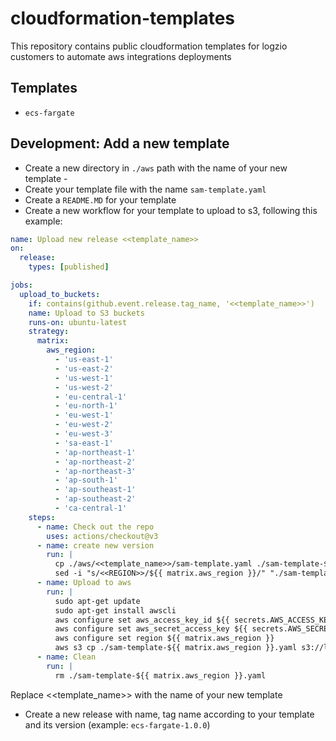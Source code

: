 # cloudformation-templates
This repository contains public cloudformation templates for logzio customers to automate aws integrations deployments
## Templates
- `ecs-fargate`
## Development: Add a new template
- Create a new directory in `./aws` path with the name of your new template -
- Create your template file with the name `sam-template.yaml`
- Create a `README.MD` for your template
- Create a new workflow for your template to upload to s3, following this example:
```yaml
name: Upload new release <<template_name>>
on:
  release:
    types: [published]

jobs:
  upload_to_buckets:
    if: contains(github.event.release.tag_name, '<<template_name>>')
    name: Upload to S3 buckets
    runs-on: ubuntu-latest
    strategy:
      matrix:
        aws_region:
          - 'us-east-1'
          - 'us-east-2'
          - 'us-west-1'
          - 'us-west-2'
          - 'eu-central-1'
          - 'eu-north-1'
          - 'eu-west-1'
          - 'eu-west-2'
          - 'eu-west-3'
          - 'sa-east-1'
          - 'ap-northeast-1'
          - 'ap-northeast-2'
          - 'ap-northeast-3'
          - 'ap-south-1'
          - 'ap-southeast-1'
          - 'ap-southeast-2'
          - 'ca-central-1'
    steps:
      - name: Check out the repo
        uses: actions/checkout@v3
      - name: create new version
        run: |
          cp ./aws/<<template_name>>/sam-template.yaml ./sam-template-${{ matrix.aws_region }}.yaml
          sed -i "s/<<REGION>>/${{ matrix.aws_region }}/" "./sam-template-${{ matrix.aws_region }}.yaml"
      - name: Upload to aws
        run: |
          sudo apt-get update
          sudo apt-get install awscli
          aws configure set aws_access_key_id ${{ secrets.AWS_ACCESS_KEY }}
          aws configure set aws_secret_access_key ${{ secrets.AWS_SECRET_KEY }}
          aws configure set region ${{ matrix.aws_region }}
          aws s3 cp ./sam-template-${{ matrix.aws_region }}.yaml s3://logzio-aws-integrations-${{ matrix.aws_region }}/<<template_name>>/${{ github.event.release.tag_name }}/sam-template.yaml --acl public-read
      - name: Clean
        run: |
          rm ./sam-template-${{ matrix.aws_region }}.yaml
```
Replace <<template_name>> with the name of your new template
- Create a new release with name, tag name according to your template and its version (example: `ecs-fargate-1.0.0`) 